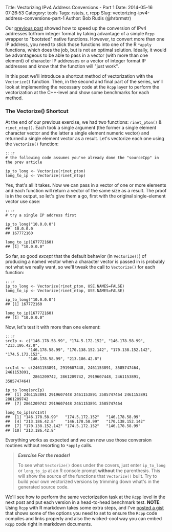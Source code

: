 Title: Vectorizing IPv4 Address Conversions - Part 1
Date: 2014-05-16 07:26:53
Category: tools
Tags: rstats, r, rcpp
Slug: vectorizing-ipv4-address-conversions-part-1
Author: Bob Rudis (@hrbrmstr)

Our [previous post](http://datadrivensecurity.info/blog/posts/2014/May/speeding-up-ipv4-address-conversion-in-r/) showed how to speed up the conversion of IPv4 addresses to/from integer format by taking advantage of a simple `Rcpp` wrapper to "bootsted" native functions. However, to convert more than one IP address, you need to stick those functions into one of the R `*apply` functions, which does the job, but is not an optimal solution. Ideally, it would be advantageous to be able to pass in a vector (with more than one element) of character IP addresses or a vector of integer format IP addresses and know that the function will "just work".

In this post we'll introduce a shortcut method of vectorization with the `Vectorize()` function. Then, in the second and final part of the series, we'll look at implementing the necessary code at the `Rcpp` layer to perform the vectorization at the C++-level and show some benchmarks for each method.

### The Vectorize() Shortcut

At the end of our previous exercise, we had two functions: `rinet_pton()` & `rinet_ntop()`. Each took a single argument (the former a single element character vector and the latter a single element numeric vector) and returned a single element vector as a result. Let's vectorize each one using the `Vectorize()` function:

    :::r
    # the following code assumes you've already done the "sourceCpp" in the prev article
    
    ip_to_long <- Vectorize(rinet_pton)
    long_to_ip <- Vectorize(rinet_ntop)

Yes, that's all it takes. Now we can pass in a vector of one or more elements and each function will return a vector of the same size as a result. The proof is in the output, so let's give them a go, first with the original single-element vector use case:

    :::r
    # try a single IP address first
      
    ip_to_long("10.0.0.0")
    ##  10.0.0.0 
    ## 167772160
    
    long_to_ip(167772160)
    ## [1] "10.0.0.0"

So far, so good *except* that the default behavior (in `Vectorize()`) of producing a named vector when a character vector is passed in is probably not what we really want, so we'll tweak the call to `Vectorize()` for each function:

    :::r
    ip_to_long <- Vectorize(rinet_pton, USE.NAMES=FALSE)
    long_to_ip <- Vectorize(rinet_ntop, USE.NAMES=FALSE)
    
    ip_to_long("10.0.0.0")
    ## [1] 167772160
    
    long_to_ip(167772160)    
    ## [1] "10.0.0.0"
    

Now, let's test it with more than one element:

    :::r
    srcIp <- c("146.178.58.99", "174.5.172.152", "146.178.58.99", "213.186.42.8", 
              "146.178.58.99", "170.138.152.142", "170.138.152.142", "174.5.172.152", 
              "146.178.58.99", "213.186.42.8")
    
    srcInt <- c(2461153891, 2919607448, 2461153891, 3585747464, 2461153891, 
                2861209742, 2861209742, 2919607448, 2461153891, 3585747464)
    
    ip_to_long(srcIp)
    ##  [1] 2461153891 2919607448 2461153891 3585747464 2461153891 2861209742
    ##  [7] 2861209742 2919607448 2461153891 3585747464
    
    long_to_ip(srcInt)
    ##  [1] "146.178.58.99"   "174.5.172.152"   "146.178.58.99"  
    ##  [4] "213.186.42.8"    "146.178.58.99"   "170.138.152.142"
    ##  [7] "170.138.152.142" "174.5.172.152"   "146.178.58.99"  
    ## [10] "213.186.42.8"

Everything works as expected and we can now use those conversion routines without resorting to `*apply` calls.

>***Exercise For the reader!***
>
>To see what `Vectorize()` does under the covers, just enter `ip_to_long` or `long_to_ip`
>at an R console prompt **without** the parenthesis. This will show the source of the functions
>that `Vectorize()` built. Try to build your own vectorized versions by trimming down
>what's in the generated source code.

We'll see how to perform the same vectorization task at the `Rcpp` level in the next post and put each version in a head-to-head benchmark test. **NOTE**: Using `Rcpp` with R markdown takes some extra steps, and I've [posted a gist](https://gist.github.com/hrbrmstr/f2a97ed43750d5dd3461) that shows some of the options you need to set to ensure the `Rcpp` code compiles and links properly and also the wicked-cool way you can embed `Rcpp` code right in markdown documents.